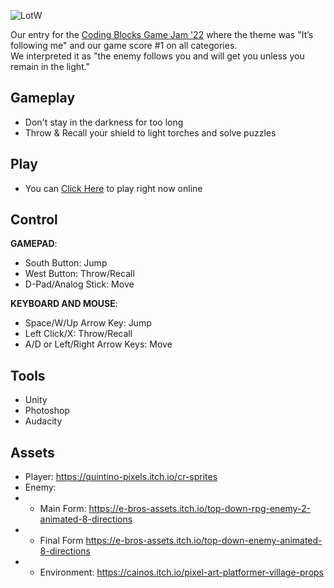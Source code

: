 ![LotW][screenshot]

Our entry for the [Coding Blocks Game Jam '22](https://itch.io/jam/coding-blocks-game-jam-22/rate/1367411) where the theme was "It’s following me" and our game score #1 on all categories.\
We interpreted it as "the enemy follows you and will get you unless you remain in the light."

## Gameplay
- Don't stay in the darkness for too long
- Throw & Recall your shield to light torches and solve puzzles

## Play
- You can [Click Here](https://prodigalson.itch.io/light-of-the-world) to play right now online

## Control
**GAMEPAD**:
- South Button: Jump
- West Button: Throw/Recall
- D-Pad/Analog Stick: Move

**KEYBOARD AND MOUSE**: 
- Space/W/Up Arrow Key: Jump
- Left Click/X: Throw/Recall
- A/D or Left/Right Arrow Keys: Move

## Tools
- Unity
- Photoshop
- Audacity

## Assets
- Player: https://quintino-pixels.itch.io/cr-sprites
- Enemy:
 - - Main Form: https://e-bros-assets.itch.io/top-down-rpg-enemy-2-animated-8-directions
 - - Final Form  https://e-bros-assets.itch.io/top-down-enemy-animated-8-directions
 - - Environment: https://cainos.itch.io/pixel-art-platformer-village-props

[screenshot]:https://prodigalson.itch.io/light-of-the-world "Light of the World"
